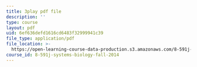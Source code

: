 ```yaml
---
title: 3play pdf file
description: ''
type: course
layout: pdf
uid: 6ef636defd1616cd6483f32999941c39
file_type: application/pdf
file_location: >-
  https://open-learning-course-data-production.s3.amazonaws.com/8-591j-systems-biology-fall-2014/6ef636defd1616cd6483f32999941c39_sJ7p2AuOYlA.pdf
course_id: 8-591j-systems-biology-fall-2014
---
```

